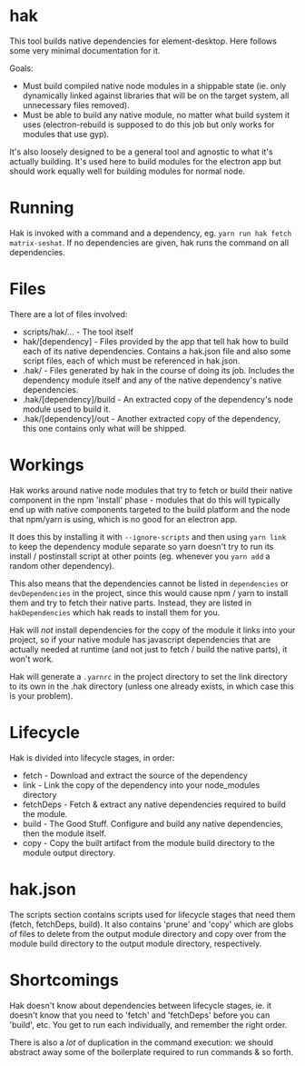# hak

This tool builds native dependencies for element-desktop. Here follows some very minimal
documentation for it.

Goals:

-   Must build compiled native node modules in a shippable state
    (ie. only dynamically linked against libraries that will be on the
    target system, all unnecessary files removed).
-   Must be able to build any native module, no matter what build system
    it uses (electron-rebuild is supposed to do this job but only works
    for modules that use gyp).

It's also loosely designed to be a general tool and agnostic to what it's
actually building. It's used here to build modules for the electron app
but should work equally well for building modules for normal node.

# Running

Hak is invoked with a command and a dependency, eg. `yarn run hak fetch matrix-seshat`.
If no dependencies are given, hak runs the command on all dependencies.

# Files

There are a lot of files involved:

-   scripts/hak/... - The tool itself
-   hak/[dependency] - Files provided by the app that tell hak how to build each of its native dependencies.
    Contains a hak.json file and also some script files, each of which must be referenced in hak.json.
-   .hak/ - Files generated by hak in the course of doing its job. Includes the dependency module itself and
    any of the native dependency's native dependencies.
-   .hak/[dependency]/build - An extracted copy of the dependency's node module used to build it.
-   .hak/[dependency]/out - Another extracted copy of the dependency, this one contains only what will be shipped.

# Workings

Hak works around native node modules that try to fetch or build their native component in
the npm 'install' phase - modules that do this will typically end up with native components
targeted to the build platform and the node that npm/yarn is using, which is no good for an
electron app.

It does this by installing it with `--ignore-scripts` and then using `yarn link` to keep the
dependency module separate so yarn doesn't try to run its install / postinstall script
at other points (eg. whenever you `yarn add` a random other dependency).

This also means that the dependencies cannot be listed in `dependencies` or
`devDependencies` in the project, since this would cause npm / yarn to install them and
try to fetch their native parts. Instead, they are listed in `hakDependencies` which
hak reads to install them for you.

Hak will _not_ install dependencies for the copy of the module it links into your
project, so if your native module has javascript dependencies that are actually needed at
runtime (and not just to fetch / build the native parts), it won't work.

Hak will generate a `.yarnrc` in the project directory to set the link directory to its
own in the .hak directory (unless one already exists, in which case this is your problem).

# Lifecycle

Hak is divided into lifecycle stages, in order:

-   fetch - Download and extract the source of the dependency
-   link - Link the copy of the dependency into your node_modules directory
-   fetchDeps - Fetch & extract any native dependencies required to build the module.
-   build - The Good Stuff. Configure and build any native dependencies, then the module itself.
-   copy - Copy the built artifact from the module build directory to the module output directory.

# hak.json

The scripts section contains scripts used for lifecycle stages that need them (fetch, fetchDeps, build).
It also contains 'prune' and 'copy' which are globs of files to delete from the output module directory
and copy over from the module build directory to the output module directory, respectively.

# Shortcomings

Hak doesn't know about dependencies between lifecycle stages, ie. it doesn't know that you need to
'fetch' and 'fetchDeps' before you can 'build', etc. You get to run each individually, and remember
the right order.

There is also a _lot_ of duplication in the command execution: we should abstract away
some of the boilerplate required to run commands & so forth.
